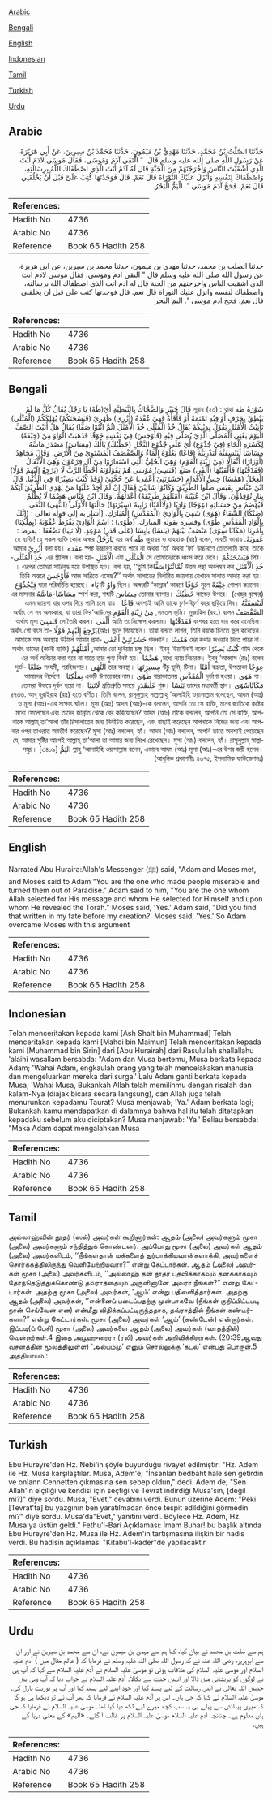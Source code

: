 [Arabic](#arabic)

[Bengali](#bengali)

[English](#english)

[Indonesian](#indonesian)

[Tamil](#tamil)

[Turkish](#turkish)

[Urdu](#urdu)

## Arabic


<div dir="rtl" lang="ar" style={{fontSize:'larger',backgroundColor:'#f8f9fa',padding:20}}>
حَدَّثَنَا الصَّلْتُ بْنُ مُحَمَّدٍ، حَدَّثَنَا مَهْدِيُّ بْنُ مَيْمُونٍ، حَدَّثَنَا مُحَمَّدُ بْنُ سِيرِينَ، عَنْ أَبِي هُرَيْرَةَ، عَنْ رَسُولِ اللَّهِ صلى الله عليه وسلم قَالَ ‏ "‏ الْتَقَى آدَمُ وَمُوسَى، فَقَالَ مُوسَى لآدَمَ أَنْتَ الَّذِي أَشْقَيْتَ النَّاسَ وَأَخْرَجْتَهُمْ مِنَ الْجَنَّةِ قَالَ لَهُ آدَمُ أَنْتَ الَّذِي اصْطَفَاكَ اللَّهُ بِرِسَالَتِهِ، وَاصْطَفَاكَ لِنَفْسِهِ وَأَنْزَلَ عَلَيْكَ التَّوْرَاةَ قَالَ نَعَمْ‏.‏ قَالَ فَوَجَدْتَهَا كُتِبَ عَلَىَّ قَبْلَ أَنْ يَخْلُقَنِي قَالَ نَعَمْ‏.‏ فَحَجَّ آدَمُ مُوسَى ‏"‏‏.‏ الْيَمُّ الْبَحْرُ‏.‏
</div>
<div style={{backgroundColor:'#f8f9fa',padding:20, marginBottom: 10}}><table> <thead> <tr> <th>References:</th> <th></th> </tr> </thead> <tbody><tr><td>Hadith No</td><td>4736</td></tr><tr><td>Arabic No</td><td>4736</td></tr><tr><td>Reference</td><td>Book 65 Hadith 258</td></tr></tbody></table></div>


<div dir="rtl" lang="ar" style={{fontSize:'larger',backgroundColor:'#f8f9fa',padding:20}}>
حدثنا الصلت بن محمد، حدثنا مهدي بن ميمون، حدثنا محمد بن سيرين، عن ابي هريرة، عن رسول الله صلى الله عليه وسلم قال " التقى ادم وموسى، فقال موسى لادم انت الذي اشقيت الناس واخرجتهم من الجنة قال له ادم انت الذي اصطفاك الله برسالته، واصطفاك لنفسه وانزل عليك التوراة قال نعم. قال فوجدتها كتب على قبل ان يخلقني قال نعم. فحج ادم موسى ". اليم البحر
</div>
<div style={{backgroundColor:'#f8f9fa',padding:20, marginBottom: 10}}><table> <thead> <tr> <th>References:</th> <th></th> </tr> </thead> <tbody><tr><td>Hadith No</td><td>4736</td></tr><tr><td>Arabic No</td><td>4736</td></tr><tr><td>Reference</td><td>Book 65 Hadith 258</td></tr></tbody></table></div>

## Bengali


<div dir="rtl" lang="bn" style={{fontSize:'larger',backgroundColor:'#f8f9fa',padding:20}}>
سُوْرَةُ طه সূরাহ (২০) : ত্বাহা قَالَ جُبَيْرٍ وَالضَّحَّاكُ بِالنَّبَطِيَّةِ أَيْ(طَهْ) يَا رَجُلُ يُقَالُ كُلُّ مَا لَمْ يَنْطِقْ بِحَرْفٍ أَوْ فِيْهِ تَمْتَمَةٌ أَوْ فَأْفَأَةٌ فَهِيَ عُقْدَةٌ (أَزْرِي) ظَهْرِيْ (فَيَسْحَتَكُمْ) يُهْلِكَكُمْ (الْمُثْلٰى) تَأْنِيْثُ الْأَمْثَلِ يَقُوْلُ بِدِيْنِكُمْ يُقَالُ خُذْ الْمُثْلَى خُذْ الْأَمْثَلَ (ثُمَّ ائْتُوْا صَفًّا) يُقَالُ هَلْ أَتَيْتَ الصَّفَّ الْيَوْمَ يَعْنِي الْمُصَلَّى الَّذِيْ يُصَلَّى فِيْهِ (فَأَوْجَسَ) فِيْ نَفْسِهِ خَوْفًا فَذَهَبَتْ الْوَاوُ مِنْ (خِيْفَةً) لِكَسْرَةِ الْخَاءِ (فِيْ جُذُوْعِ) أَيْ عَلَى جُذُوْعِ النَّخْلِ (خَطْبُكَ) بَالُكَ (مِسَاسَ) مَصْدَرُ مَاسَّهُ مِسَاسًا لَنَنْسِفَنَّهُ لَنَذْرِيَنَّهُ (قَاعًا) يَعْلُوْهُ الْمَاءُ وَالصَّفْصَفُ الْمُسْتَوِيْ مِنَ الْأَرْضِ. وَقَالَ مُجَاهِدٌ (أَوْزَارًا) أَثْقَالًا (مِنْ زِيْنَةِ الْقَوْمِ) وَهِيَ الْحُلِيُّ الَّتِي اسْتَعَارُوْا مِنْ آلِ فِرْعَوْنَ وَهِيَ الْأَثْقَالُ (فَقَذَفْتُهَا) فَأَلْقَيْتُهَا (أَلْقٰى) صَنَعَ (فَنَسِيَ) مُوْسَى هُمْ يَقُوْلُوْنَهُ أَخْطَأَ الرَّبَّ لَا (يَرْجِعُ إِلَيْهِمْ قَوْلًا) الْعِجْلُ (هَمْسًا) حِسُّ الْأَقْدَامِ (حَشَرْتَنِيْ أَعْمٰى) عَنْ حُجَّتِيْ (وَقَدْ كُنْتُ بَصِيْرًا) فِي الدُّنْيَا. قَالَ ابْنُ عَبَّاسٍ بِقَبَسٍ ضَلُّوا الطَّرِيْقَ وَكَانُوْا شَاتِيْنَ فَقَالَ إِنْ لَمْ أَجِدْ عَلَيْهَا مَنْ يَهْدِي الطَّرِيْقَ آتِكُمْ بِنَارٍ تُوْقِدُوْنَ. وَقَالَ ابْنُ عُيَيْنَةَ (أَمْثَلُهُمْ طَرِيْقَةً) أَعْدَلُهُمْ. وَقَالَ ابْنُ عَبَّاسٍ هَضْمًا لَا يُظْلَمُ فَيُهْضَمُ مِنْ حَسَنَاتِهِ (عِوَجًا) وَادِيًا (وَلَاأَمْتًا) رَابِيَةً (سِيْرَتَهَا) حَالَتَهَا الْأُوْلَى (النُّهٰى) التُّقَى (ضَنْكًا) الشَّقَاءُ (هَوٰى) شَقِيَ بِالْوَادِيْ (الْمُقَدَّسِ) الْمُبَارَكِ. [أشار به إلى قوله تعالى : (إِنَّكَ بِالْوَادِ الْمُقَدَّسِ طُوًى) وفسره بقوله المبارك. (طُوًى) : اسْمُ الْوَادِيْ يَفْرُطُ عُقُوْبَةً (بِمِلْكِنَا) بِأَمْرِنَا (مَكَانًا سِوًى) مَنْصَفٌ بَيْنَهُمْ (يَبَسًا) يَابِسًا (عَلٰى قَدَرٍ) مَوْعِدٍ. (لَا تَنِيَا) تَضْعُفَا : يفرط : عُقوبَةً. জুবায়র ও যাহহাক (রাঃ) বলেন, নাবতী ভাষায় طَه এর অর্থ يَارَجُلُ হে ব্যক্তি! যে সকল ব্যক্তি কোন অক্ষর স্পষ্ট উচ্চারণ করতে পারে না অথবা ‘তা’ অথবা ‘ফা’ উচ্চারণে তোতলামি করে, তাকে عقده বলা হয়। أَزْرِيْ আমার পিঠ। فَيَسْحَتَكُمْ সে তোমাদেরকে ধ্বংস করে দেবে। الْمُثْلٰى এটা الْأَمْثَلِ -এর স্ত্রীলিঙ্গ। বলা হয়, خُذِ الْمُثْلٰى-خُذِ الْأَمْثَلَ উত্তম পন্থা অবলম্বন কর ثُمَّائْتُوْاصَفًّا। এরপর তোমরা সারিবদ্ধ হয়ে উপস্থিত হও। বলা হয়, ‘‘তুমি কি আজ সারিতে এসেছ?’’ অর্থাৎ সালাতের নির্ধারিত জায়গায় যেখানে সালাত আদায় করা হয়। فَأَوْجَسَ তিনি অন্তরে গোপন করলেন। خِيْفَةً মূলে خَوْفًا ছিল। অক্ষরটি ‘কাস্রার’ কারণে وَاوُ টি يَاء দ্বারা পরিবর্তিত হয়েছে। فِيْجُذُوْعِ (খেজুর বৃক্ষের) কান্ডের উপরে। خَطْبُكَ তোমার ব্যাপার। مِسَاسَ স্পর্শ করা, শব্দটি مِسَاسًا-مَاسَّهُ এর মাসদার لَنَنْسِفَنَّهُ অবশ্যই আমি তাকে চূর্ণ-বিচূর্ণ করে ছড়িয়ে দিব। قَاعًا এমন জায়গা যার ওপর দিয়ে পানি চলে যায়। الصَّفْصَفُ সমতল ভূমি। মুজাহিদ (রহ.) বলেন, مِنْ زِيْنَةِ الْقَوْمِ অর্থাৎ সে সব অলংকার, যা তারা ফির‘আউনের বংশধর হতে ধার করে এনেছিল। فَقَذَفْتُهَا আমি তা নিক্ষেপ করলাম। أَلْقٰى সে তৈরি করল। فَنَسِيَ অর্থাৎ মূসা (আঃ) ভুলে গিয়েছেন। তারা বলতে লাগল, তিনি রবকে চিনতে ভুল করেছেন।يَرْجِعُ إِلَيْهِمْ قَوْلًا অর্থাৎ গো বৎস তাদের কথার জওয়াব দিতে পারে না। هَمْسًا পদধ্বনি। حَشَرْتَنِيْ أَعْمٰى আমাকে অন্ধ অবস্থায় উঠালে আমার প্রমাণাদি থেকে كُنْتُ بَصِيْرًا আমার তো দুনিয়ায় চক্ষু ছিল। ইবনু ‘উয়াইনাই বলেন, أَمْثَلُهُمْ (জ্ঞানী ব্যক্তি) অর্থাৎ তাদের মধ্যে ন্যায় বিচারক। ইবনু ‘আব্বাস (রাঃ) বলেন, هَضْمًا এর অর্থ অবিচার করা হবে না যাতে তার পুণ্য বিনষ্ট হয়। عِوَجًا বক্রতা, উপত্যকা أَمْتًا উঁচু ভূমি, টিলা। مِسيرَتَهَا তার অবস্থা। النُّهٰى সংযমী, পরহিজগার। ضَنْعًا দুর্ভাগ্য। هَوَى দুর্ভাগা হওয়া। الْمُقَدَّسِ বারাকাতময় طُوًى একটি উপত্যকার নাম। بِمِلْكِنَا আমাদের নির্দেশে। مَكَانًاسُوًي তাদের মধ্যবর্তী স্থান। يَبَسًا শুষ্ক। عَلٰىقَدَرٍ প্রতিশ্রুতি সময়ে لَاتَنِيَا তোমরা উভয়ে দুর্বল হয়ো না। ৪৭৩৬. আবূ হুরাইরাহ (রাঃ) হতে বর্ণিত। তিনি বলেন, রাসূলুল্লাহ্ সাল্লাল্লাহু ‘আলাইহি ওয়াসাল্লাম বলেছেন, আদম (আঃ) ও মূসা (আঃ)-এর সাক্ষাৎ ঘটল। মূসা (আঃ) আদম (আঃ)-কে বললেন, আপনি তো সে ব্যক্তি, মানব জাতিকে কষ্টের মধ্যে ফেলেছেন এবং তাদের জান্নাত থেকে বের করিয়েছেন? আদম (আঃ) তাঁকে বললেন, আপনি তো সে ব্যক্তি, আপনাকে আল্লাহ্ তা‘আলা তাঁর রিসালাতের জন্য নির্বাচিত করেছেন, এবং বাছাই করেছেন আপনাকে নিজের জন্য এবং আপনার ওপর তাওরাত অবতীর্ণ করেছেন? মূসা (আঃ) বললেন, হ্যাঁ। আদম (আঃ) বললেন, আপনি তাতে অবশ্যই পেয়েছেন যে, আমার সৃষ্টির আগেই আল্লাহ্ তা‘আলা তা আমার জন্য লিখে রেখেছেন। মূসা (আঃ) বললেন, হ্যাঁ। রাসূলুল্লাহ্ সাল্লাল্লাহু ‘আলাইহি ওয়াসাল্লাম বলেন, এভাবে আদম (আঃ) মূসা (আঃ)-এর উপর জয়ী হলেন। اليَمُّ সমুদ্র। [৩৪০৯] (আধুনিক প্রকাশনীঃ ৪৩৭৫, ইসলামিক ফাউন্ডেশনঃ)
</div>
<div style={{backgroundColor:'#f8f9fa',padding:20, marginBottom: 10}}><table> <thead> <tr> <th>References:</th> <th></th> </tr> </thead> <tbody><tr><td>Hadith No</td><td>4736</td></tr><tr><td>Arabic No</td><td>4736</td></tr><tr><td>Reference</td><td>Book 65 Hadith 258</td></tr></tbody></table></div>

## English


<div dir="ltr" lang="en" style={{fontSize:'larger',backgroundColor:'#f8f9fa',padding:20}}>
Narrated Abu Huraira:Allah's Messenger (ﷺ) said, "Adam and Moses met, and Moses said to Adam "You are the one who made people miserable and turned them out of Paradise." Adam said to him, "You are the one whom Allah selected for His message and whom He selected for Himself and upon whom He revealed the Torah." Moses said, 'Yes.' Adam said, "Did you find that written in my fate before my creation?' Moses said, 'Yes.' So Adam overcame Moses with this argument
</div>
<div style={{backgroundColor:'#f8f9fa',padding:20, marginBottom: 10}}><table> <thead> <tr> <th>References:</th> <th></th> </tr> </thead> <tbody><tr><td>Hadith No</td><td>4736</td></tr><tr><td>Arabic No</td><td>4736</td></tr><tr><td>Reference</td><td>Book 65 Hadith 258</td></tr></tbody></table></div>

## Indonesian


<div dir="ltr" lang="id" style={{fontSize:'larger',backgroundColor:'#f8f9fa',padding:20}}>
Telah menceritakan kepada kami [Ash Shalt bin Muhammad] Telah menceritakan kepada kami [Mahdi bin Maimun] Telah menceritakan kepada kami [Muhammad bin Sirin] dari [Abu Hurairah] dari Rasulullah shallallahu 'alaihi wasallam bersabda: "Adam dan Musa bertemu, Musa berkata kepada Adam; 'Wahai Adam, engkaulah orang yang telah mencelakakan manusia dan mengeluarkan mereka dari surga.' Lalu Adam ganti berkata kepada Musa; 'Wahai Musa, Bukankah Allah telah memilihmu dengan risalah dan kalam-Nya (diajak bicara secara langsung), dan Allah juga telah menurunkan kepadamu Taurat? Musa menjawab; 'Ya.' Adam berkata lagi; Bukankah kamu mendapatkan di dalamnya bahwa hal itu telah ditetapkan kepadaku sebelum aku diciptakan? Musa menjawab: 'Ya.' Beliau bersabda: "Maka Adam dapat mengalahkan Musa
</div>
<div style={{backgroundColor:'#f8f9fa',padding:20, marginBottom: 10}}><table> <thead> <tr> <th>References:</th> <th></th> </tr> </thead> <tbody><tr><td>Hadith No</td><td>4736</td></tr><tr><td>Arabic No</td><td>4736</td></tr><tr><td>Reference</td><td>Book 65 Hadith 258</td></tr></tbody></table></div>

## Tamil


<div dir="ltr" lang="ta" style={{fontSize:'larger',backgroundColor:'#f8f9fa',padding:20}}>
அல்லாஹ்வின் தூதர் (ஸல்) அவர்கள் கூறினார்கள்: ஆதம் (அலை) அவர்களும் மூசா (அலை) அவர்களும் சந்தித்துக் கொண்டனர். அப்போது மூசா (அலை) அவர்கள் ஆதம் (அலை) அவர்களிடம், ‘‘நீங்கள்தான் மக்களைத் துர்பாக்கியவான்களாக்கி, அவர்களைச் சொர்க்கத்திலிருந்து வெளியேற்றியவரா?” என்று கேட்டார்கள். ஆதம் (அலை) அவர்கள் மூசா (அலை) அவர்களிடம், ‘‘அல்லாஹ் தன் தூதர் பதவிக்காகவும் தனக்காகவும் தேர்ந்தெடுத்துக்கொண்டு தவ்ராத்தையும் அருளினானே அவரா நீங்கள்?” என்று கேட்டார்கள். அதற்கு மூசா (அலை) அவர்கள், ‘ஆம்’ என்று பதிலளித்தார்கள். அதற்கு ஆதம் (அலை) அவர்கள், ‘‘என்னைப் படைப்பதற்கு முன்பாகவே (நீங்கள் குறிப்பிட்டபடி நான் செய்வேன் என) என்மீது விதிக்கப்பட்டிருந்ததாக, தவ்ராத்தில் நீங்கள் கண்டீர்களா?” என்று கேட்டார்கள். மூசா (அலை) அவர்கள் ‘ஆம்’ (கண்டேன்) என்றார்கள். இப்படி(ப் பேசி) மூசா (அலை) அவர்களை ஆதம் (அலை) அவர்கள் (வாதத்தில்) வென்றார்கள்.4 இதை அபூஹுரைரா (ரலி) அவர்கள் அறிவிக்கிறார்கள். (20:39ஆவது வசனத்தின் மூலத்திலுள்ள) ‘அல்யம்மு’ எனும் சொல்லுக்கு ‘கடல்’ என்பது பொருள்.5 அத்தியாயம் :
</div>
<div style={{backgroundColor:'#f8f9fa',padding:20, marginBottom: 10}}><table> <thead> <tr> <th>References:</th> <th></th> </tr> </thead> <tbody><tr><td>Hadith No</td><td>4736</td></tr><tr><td>Arabic No</td><td>4736</td></tr><tr><td>Reference</td><td>Book 65 Hadith 258</td></tr></tbody></table></div>

## Turkish


<div dir="ltr" lang="tr" style={{fontSize:'larger',backgroundColor:'#f8f9fa',padding:20}}>
Ebu Hureyre'den Hz. Nebi'in şöyle buyurduğu rivayet edilmiştir: "Hz. Adem ile Hz. Musa karşılaştılar. Musa, Adem'e; "İnsanlan bedbaht hale sen getirdin ve onlann Cennetten çıkmasına sen sebep oldun," dedi. Adem de; "Sen Allah'ın elçiliği ve kendisi için seçtiği ve Tevrat indirdiği Musa'sın, [değil mi?]" diye sordu. Musa, "Evet," cevabını verdi. Bunun üzerine Adem: "Peki [Tevrat'ta] bu yazgının ben yaratılmadan önce tespit edildiğini görmedin mi?" diye sordu. Musa'da"Evet," yanıtını verdi. Böylece Hz. Adem, Hz. Musa'ya üstün geldi." Fethu'l-Bari Açıklaması: İmam Buhar! bu başlık altında Ebu Hureyre'den Hz. Musa ile Hz. Adem'in tartışmasına ilişkin bir hadis verdi. Bu hadisin açıklaması "Kitabu'l-kader"de yapılacaktır
</div>
<div style={{backgroundColor:'#f8f9fa',padding:20, marginBottom: 10}}><table> <thead> <tr> <th>References:</th> <th></th> </tr> </thead> <tbody><tr><td>Hadith No</td><td>4736</td></tr><tr><td>Arabic No</td><td>4736</td></tr><tr><td>Reference</td><td>Book 65 Hadith 258</td></tr></tbody></table></div>

## Urdu


<div dir="rtl" lang="ur" style={{fontSize:'larger',backgroundColor:'#f8f9fa',padding:20}}>
ہم سے صلت بن محمد نے بیان کیا، کہا ہم سے مہدی بن میمون نے، ان سے محمد بن سیرین نے اور ان سے ابوہریرہ رضی اللہ عنہ نے کہ رسول اللہ صلی اللہ علیہ وسلم نے فرمایا کہ ( عالم مثال میں ) آدم علیہ السلام اور موسیٰ علیہ السلام کی ملاقات ہوئی تو موسیٰ علیہ السلام نے آدم علیہ السلام سے کہا کہ آپ ہی نے لوگوں کو پریشانی میں ڈالا اور انہیں جنت سے نکالا۔ آدم علیہ السلام نے جواب دیا کہ آپ وہی ہیں جنہیں اللہ تعالیٰ نے اپنی رسالت کے لیے پسند کیا اور خود اپنے لیے پسند کیا اور آپ پر توریت نازل کی۔ موسیٰ علیہ السلام نے کہا کہ جی ہاں۔ اس پر آدم علیہ السلام نے فرمایا کہ پھر آپ نے تو دیکھا ہی ہو گا کہ میری پیدائش سے پہلے ہی یہ سب کچھ میرے لیے لکھ دیا گیا تھا۔ موسیٰ علیہ السلام نے فرمایا کہ جی ہاں معلوم ہے۔ چنانچہ آدم علیہ السلام موسیٰ علیہ السلام پر غالب آ گئے۔ «اليم» کے معنی دریا کے ہیں۔
</div>
<div style={{backgroundColor:'#f8f9fa',padding:20, marginBottom: 10}}><table> <thead> <tr> <th>References:</th> <th></th> </tr> </thead> <tbody><tr><td>Hadith No</td><td>4736</td></tr><tr><td>Arabic No</td><td>4736</td></tr><tr><td>Reference</td><td>Book 65 Hadith 258</td></tr></tbody></table></div>